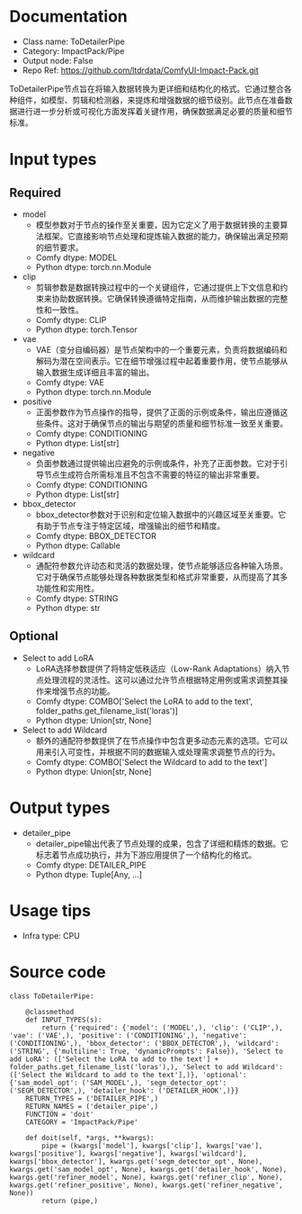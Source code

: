 # Documentation
- Class name: ToDetailerPipe
- Category: ImpactPack/Pipe
- Output node: False
- Repo Ref: https://github.com/ltdrdata/ComfyUI-Impact-Pack.git

ToDetailerPipe节点旨在将输入数据转换为更详细和结构化的格式。它通过整合各种组件，如模型、剪辑和检测器，来提炼和增强数据的细节级别。此节点在准备数据进行进一步分析或可视化方面发挥着关键作用，确保数据满足必要的质量和细节标准。

# Input types
## Required
- model
    - 模型参数对于节点的操作至关重要，因为它定义了用于数据转换的主要算法框架。它直接影响节点处理和提炼输入数据的能力，确保输出满足预期的细节要求。
    - Comfy dtype: MODEL
    - Python dtype: torch.nn.Module
- clip
    - 剪辑参数是数据转换过程中的一个关键组件，它通过提供上下文信息和约束来协助数据转换。它确保转换遵循特定指南，从而维护输出数据的完整性和一致性。
    - Comfy dtype: CLIP
    - Python dtype: torch.Tensor
- vae
    - VAE（变分自编码器）是节点架构中的一个重要元素，负责将数据编码和解码为潜在空间表示。它在细节增强过程中起着重要作用，使节点能够从输入数据生成详细且丰富的输出。
    - Comfy dtype: VAE
    - Python dtype: torch.nn.Module
- positive
    - 正面参数作为节点操作的指导，提供了正面的示例或条件，输出应遵循这些条件。这对于确保节点的输出与期望的质量和细节标准一致至关重要。
    - Comfy dtype: CONDITIONING
    - Python dtype: List[str]
- negative
    - 负面参数通过提供输出应避免的示例或条件，补充了正面参数。它对于引导节点生成符合所需标准且不包含不需要的特征的输出非常重要。
    - Comfy dtype: CONDITIONING
    - Python dtype: List[str]
- bbox_detector
    - bbox_detector参数对于识别和定位输入数据中的兴趣区域至关重要。它有助于节点专注于特定区域，增强输出的细节和精度。
    - Comfy dtype: BBOX_DETECTOR
    - Python dtype: Callable
- wildcard
    - 通配符参数允许动态和灵活的数据处理，使节点能够适应各种输入场景。它对于确保节点能够处理各种数据类型和格式非常重要，从而提高了其多功能性和实用性。
    - Comfy dtype: STRING
    - Python dtype: str
## Optional
- Select to add LoRA
    - LoRA选择参数提供了将特定低秩适应（Low-Rank Adaptations）纳入节点处理流程的灵活性。这可以通过允许节点根据特定用例或需求调整其操作来增强节点的功能。
    - Comfy dtype: COMBO['Select the LoRA to add to the text', folder_paths.get_filename_list('loras')]
    - Python dtype: Union[str, None]
- Select to add Wildcard
    - 额外的通配符参数提供了在节点操作中包含更多动态元素的选项。它可以用来引入可变性，并根据不同的数据输入或处理需求调整节点的行为。
    - Comfy dtype: COMBO['Select the Wildcard to add to the text']
    - Python dtype: Union[str, None]

# Output types
- detailer_pipe
    - detailer_pipe输出代表了节点处理的成果，包含了详细和精炼的数据。它标志着节点成功执行，并为下游应用提供了一个结构化的格式。
    - Comfy dtype: DETAILER_PIPE
    - Python dtype: Tuple[Any, ...]

# Usage tips
- Infra type: CPU

# Source code
```
class ToDetailerPipe:

    @classmethod
    def INPUT_TYPES(s):
        return {'required': {'model': ('MODEL',), 'clip': ('CLIP',), 'vae': ('VAE',), 'positive': ('CONDITIONING',), 'negative': ('CONDITIONING',), 'bbox_detector': ('BBOX_DETECTOR',), 'wildcard': ('STRING', {'multiline': True, 'dynamicPrompts': False}), 'Select to add LoRA': (['Select the LoRA to add to the text'] + folder_paths.get_filename_list('loras'),), 'Select to add Wildcard': (['Select the Wildcard to add to the text'],)}, 'optional': {'sam_model_opt': ('SAM_MODEL',), 'segm_detector_opt': ('SEGM_DETECTOR',), 'detailer_hook': ('DETAILER_HOOK',)}}
    RETURN_TYPES = ('DETAILER_PIPE',)
    RETURN_NAMES = ('detailer_pipe',)
    FUNCTION = 'doit'
    CATEGORY = 'ImpactPack/Pipe'

    def doit(self, *args, **kwargs):
        pipe = (kwargs['model'], kwargs['clip'], kwargs['vae'], kwargs['positive'], kwargs['negative'], kwargs['wildcard'], kwargs['bbox_detector'], kwargs.get('segm_detector_opt', None), kwargs.get('sam_model_opt', None), kwargs.get('detailer_hook', None), kwargs.get('refiner_model', None), kwargs.get('refiner_clip', None), kwargs.get('refiner_positive', None), kwargs.get('refiner_negative', None))
        return (pipe,)
```